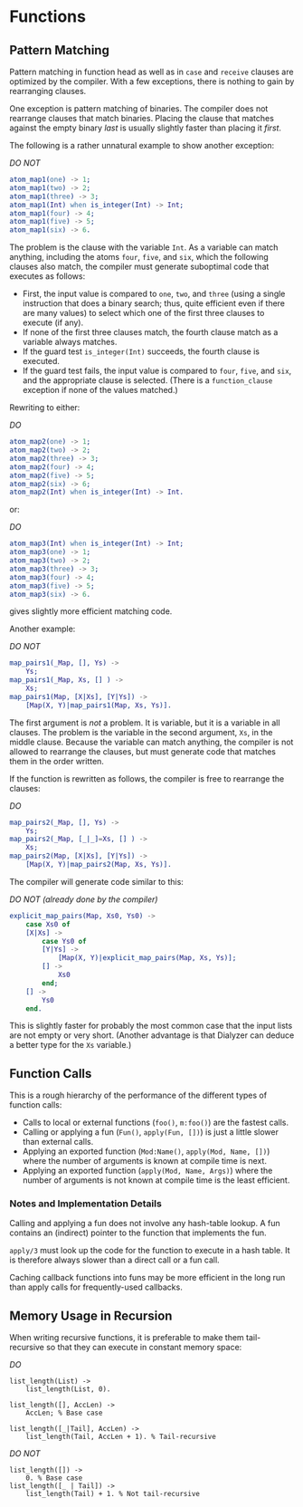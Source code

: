 # Functions

## Pattern Matching

Pattern matching in function head as well as in `case` and `receive` clauses are optimized by the compiler. With a few exceptions, there is nothing to gain by rearranging clauses.

One exception is pattern matching of binaries. The compiler does not rearrange clauses that match binaries. Placing the clause that matches against the empty binary *last* is usually slightly faster than placing it *first*.

The following is a rather unnatural example to show another exception:

*DO NOT*

```erlang
atom_map1(one) -> 1;
atom_map1(two) -> 2;
atom_map1(three) -> 3;
atom_map1(Int) when is_integer(Int) -> Int;
atom_map1(four) -> 4;
atom_map1(five) -> 5;
atom_map1(six) -> 6.
```

The problem is the clause with the variable `Int`. As a variable can match anything, including the atoms `four`, `five`, and `six`, which the following clauses also match, the compiler must generate suboptimal code that executes as follows:

* First, the input value is compared to `one`, `two`, and `three` (using a single instruction that does a binary search; thus, quite efficient even if there are many values) to select which one of the first three clauses to execute (if any).
* If none of the first three clauses match, the fourth clause match as a variable always matches.
* If the guard test `is_integer(Int)` succeeds, the fourth clause is executed.
* If the guard test fails, the input value is compared to `four`, `five`, and `six`, and the appropriate clause is selected. (There is a `function_clause` exception if none of the values matched.)

Rewriting to either:

*DO*

```erlang
atom_map2(one) -> 1;
atom_map2(two) -> 2;
atom_map2(three) -> 3;
atom_map2(four) -> 4;
atom_map2(five) -> 5;
atom_map2(six) -> 6;
atom_map2(Int) when is_integer(Int) -> Int.
```

or:

*DO*

```erlang
atom_map3(Int) when is_integer(Int) -> Int;
atom_map3(one) -> 1;
atom_map3(two) -> 2;
atom_map3(three) -> 3;
atom_map3(four) -> 4;
atom_map3(five) -> 5;
atom_map3(six) -> 6.
```

gives slightly more efficient matching code.

Another example:

*DO NOT*

```erlang
map_pairs1(_Map, [], Ys) ->
    Ys;
map_pairs1(_Map, Xs, [] ) ->
    Xs;
map_pairs1(Map, [X|Xs], [Y|Ys]) ->
    [Map(X, Y)|map_pairs1(Map, Xs, Ys)].
```

The first argument is *not* a problem. It is variable, but it is a variable in all clauses. The problem is the variable in the second argument, `Xs`, in the middle clause. Because the variable can match anything, the compiler is not allowed to rearrange the clauses, but must generate code that matches them in the order written.

If the function is rewritten as follows, the compiler is free to rearrange the clauses:

*DO*

```erlang
map_pairs2(_Map, [], Ys) ->
    Ys;
map_pairs2(_Map, [_|_]=Xs, [] ) ->
    Xs;
map_pairs2(Map, [X|Xs], [Y|Ys]) ->
    [Map(X, Y)|map_pairs2(Map, Xs, Ys)].
```

The compiler will generate code similar to this:

*DO NOT (already done by the compiler)*

```erlang
explicit_map_pairs(Map, Xs0, Ys0) ->
    case Xs0 of
	[X|Xs] ->
	    case Ys0 of
		[Y|Ys] ->
		    [Map(X, Y)|explicit_map_pairs(Map, Xs, Ys)];
		[] ->
		    Xs0
	    end;
	[] ->
	    Ys0
    end.
```

This is slightly faster for probably the most common case that the input lists are not empty or very short. (Another advantage is that Dialyzer can deduce a better type for the `Xs` variable.)

## Function Calls

This is a rough hierarchy of the performance of the different types of function calls:

* Calls to local or external functions (`foo()`, `m:foo()`) are the fastest calls.
* Calling or applying a fun (`Fun()`, `apply(Fun, [])`) is just a little slower than external calls.
* Applying an exported function (`Mod:Name()`, `apply(Mod, Name, [])`) where the number of arguments is known at compile time is next.
* Applying an exported function (`apply(Mod, Name, Args)`) where the number of arguments is not known at compile time is the least efficient.

### Notes and Implementation Details

Calling and applying a fun does not involve any hash-table lookup. A fun contains an (indirect) pointer to the function that implements the fun.

`apply/3` must look up the code for the function to execute in a hash table. It is therefore always slower than a direct call or a fun call.

Caching callback functions into funs may be more efficient in the long run than apply calls for frequently-used callbacks.

## Memory Usage in Recursion

When writing recursive functions, it is preferable to make them tail-recursive so that they can execute in constant memory space:

*DO*

```text
list_length(List) ->
    list_length(List, 0).

list_length([], AccLen) -> 
    AccLen; % Base case

list_length([_|Tail], AccLen) ->
    list_length(Tail, AccLen + 1). % Tail-recursive
```

*DO NOT*

```text
list_length([]) ->
    0. % Base case
list_length([_ | Tail]) ->
    list_length(Tail) + 1. % Not tail-recursive
```
